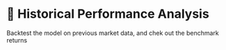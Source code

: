 # 🗽 Historical Performance Analysis

Backtest the model on previous market data, and chek out the benchmark returns
